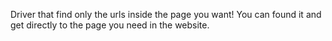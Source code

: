 Driver that find only the urls inside the page you want!
You can found it and get directly to the page you need in the website.
